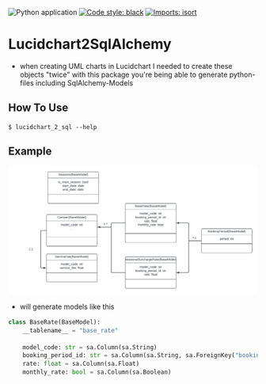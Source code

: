 ![Python application](https://github.com/FelixTheC/lucidchart2sqlalchemy/workflows/Python%20application/badge.svg)
[![Code style: black](https://img.shields.io/badge/code%20style-black-000000.svg)](https://github.com/psf/black)
[![Imports: isort](https://img.shields.io/badge/%20imports-isort-%231674b1?style=flat&labelColor=ef8336)](https://pycqa.github.io/isort/)

# Lucidchart2SqlAlchemy
- when creating UML charts in Lucidchart I needed to create these objects "twice" with
this package you're being able to generate python-files including SqlAlchemy-Models

## How To Use
```shell
$ lucidchart_2_sql --help

```

## Example
![uml_diagrams](CamperVanPricing.png)
- will generate models like this
```python
class BaseRate(BaseModel):
    __tablename__ = "base_rate"

    model_code: str = sa.Column(sa.String)
    booking_period_id: str = sa.Column(sa.String, sa.ForeignKey("booking_period.id"))
    rate: float = sa.Column(sa.Float)
    monthly_rate: bool = sa.Column(sa.Boolean)
```